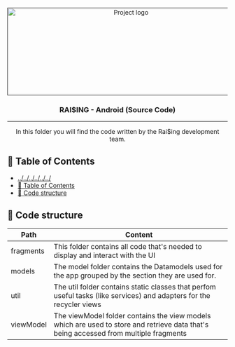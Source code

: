 <p align="center">
  <a href="" rel="noopener">
 <img width=550px height=200px src="../../../../../../docs-resources/raising_schrift.PNG" alt="Project logo"></a>
</p>

<h3 align="center">RAI$ING - Android (Source Code)</h3>

---

<p align="center"> In this folder you will find the code written by the Rai$ing development team.
    <br> 
</p>

## 📝 Table of Contents

- [../../../../../../](#)
- [📝 Table of Contents](#-table-of-contents)
- [🏁 Code structure <a name = "code_structure"></a>](#-code-structure)

## 🏁 Code structure <a name = "code_structure"></a>
| Path | Content |
|---|---|
fragments | This folder contains all code that's needed to display and interact with the UI
models | The model folder contains the Datamodels used for the app grouped by the section they are used for.
util | The util folder contains static classes that perfom useful tasks (like services) and adapters for the recycler views
viewModel | The viewModel folder contains the view models which are used to store and retrieve data that's being accessed from multiple fragments
